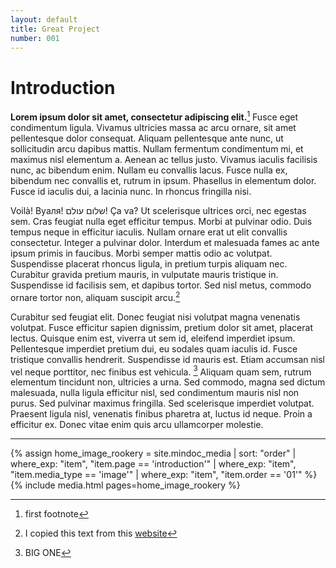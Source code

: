 ```yaml
---
layout: default
title: Great Project
number: 001
---
```

# Introduction

**Lorem ipsum dolor sit amet, consectetur adipiscing elit.**[^1] Fusce eget condimentum ligula. Vivamus ultricies massa ac arcu ornare, sit amet pellentesque dolor consequat. Aliquam pellentesque ante nunc, ut sollicitudin arcu dapibus mattis. Nullam fermentum condimentum mi, et maximus nisl elementum a. Aenean ac tellus justo. Vivamus iaculis facilisis nunc, ac bibendum enim. Nullam eu convallis lacus. Fusce nulla ex, bibendum nec convallis et, rutrum in ipsum. Phasellus in elementum dolor. Fusce id iaculis dui, a lacinia nunc. In rhoncus fringilla nisi.

Voilà! Вуаля! שלום עולם! Ça va?
Ut scelerisque ultrices orci, nec egestas sem. Cras feugiat nulla eget efficitur tempus. Morbi at pulvinar odio. Duis tempus neque in efficitur iaculis. Nullam ornare erat ut elit convallis consectetur. Integer a pulvinar dolor. Interdum et malesuada fames ac ante ipsum primis in faucibus. Morbi semper mattis odio ac volutpat. Suspendisse placerat rhoncus ligula, in pretium turpis aliquam nec. Curabitur gravida pretium mauris, in vulputate mauris tristique in. Suspendisse id facilisis sem, et dapibus tortor. Sed nisl metus, commodo ornare tortor non, aliquam suscipit arcu.[^2]

Curabitur sed feugiat elit. Donec feugiat nisi volutpat magna venenatis volutpat. Fusce efficitur sapien dignissim, pretium dolor sit amet, placerat lectus. Quisque enim est, viverra ut sem id, eleifend imperdiet ipsum. Pellentesque imperdiet pretium dui, eu sodales quam iaculis id. Fusce tristique convallis hendrerit. Suspendisse id mauris est. Etiam accumsan nisl vel neque porttitor, nec finibus est vehicula. [^bignote] Aliquam quam sem, rutrum elementum tincidunt non, ultricies a urna. Sed commodo, magna sed dictum malesuada, nulla ligula efficitur nisl, sed condimentum mauris nisl non purus. Sed pulvinar maximus fringilla. Sed scelerisque imperdiet volutpat. Praesent ligula nisl, venenatis finibus pharetra at, luctus id neque. Proin a efficitur ex. Donec vitae enim quis arcu ullamcorper molestie.

[^1]: first footnote 
[^2]: I copied this text from this [website](https://www.lipsum.com/feed/html) 
[^bignote]: BIG ONE



---


{% assign home_image_rookery = site.mindoc_media | sort: "order" |
where_exp: "item", "item.page == 'introduction'" | where_exp: "item",
"item.media_type == 'image'" | where_exp: "item", "item.order == '01'"
%}
{% include media.html pages=home_image_rookery %}

